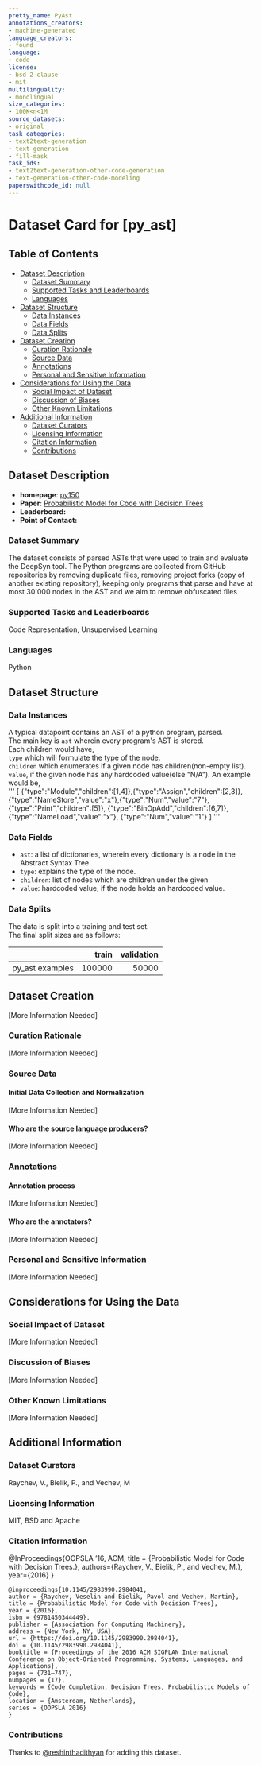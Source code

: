```yaml
---
pretty_name: PyAst
annotations_creators:
- machine-generated
language_creators:
- found
language:
- code
license:
- bsd-2-clause
- mit
multilinguality:
- monolingual
size_categories:
- 100K<n<1M
source_datasets:
- original
task_categories:
- text2text-generation
- text-generation
- fill-mask
task_ids:
- text2text-generation-other-code-generation
- text-generation-other-code-modeling
paperswithcode_id: null
---
```

# Dataset Card for [py_ast]

## Table of Contents
- [Dataset Description](#dataset-description)
  - [Dataset Summary](#dataset-summary)
  - [Supported Tasks and Leaderboards](#supported-tasks-and-leaderboards)
  - [Languages](#languages)
- [Dataset Structure](#dataset-structure)
  - [Data Instances](#data-instances)
  - [Data Fields](#data-fields)
  - [Data Splits](#data-splits)
- [Dataset Creation](#dataset-creation)
  - [Curation Rationale](#curation-rationale)
  - [Source Data](#source-data)
  - [Annotations](#annotations)
  - [Personal and Sensitive Information](#personal-and-sensitive-information)
- [Considerations for Using the Data](#considerations-for-using-the-data)
  - [Social Impact of Dataset](#social-impact-of-dataset)
  - [Discussion of Biases](#discussion-of-biases)
  - [Other Known Limitations](#other-known-limitations)
- [Additional Information](#additional-information)
  - [Dataset Curators](#dataset-curators)
  - [Licensing Information](#licensing-information)
  - [Citation Information](#citation-information)
  - [Contributions](#contributions)

## Dataset Description

- **homepage**: [py150](https://www.sri.inf.ethz.ch/py150) 
- **Paper**: [Probabilistic Model for Code with Decision Trees](https://www.semanticscholar.org/paper/Probabilistic-model-for-code-with-decision-trees-Raychev-Bielik/62e176977d439aac2e2d7eca834a7a99016dfcaf)
- **Leaderboard:**
- **Point of Contact:**

### Dataset Summary

The dataset consists of parsed ASTs that were used to train and evaluate the DeepSyn tool.
The Python programs are collected from GitHub repositories
by removing duplicate files, removing project forks (copy of another existing repository),
keeping only programs that parse and have at most 30'000 nodes in the AST and
we aim to remove obfuscated files

### Supported Tasks and Leaderboards

Code Representation, Unsupervised Learning
### Languages

Python
## Dataset Structure  

### Data Instances
A typical datapoint contains an AST of a python program, parsed.   
The main key is `ast` wherein every program's AST is stored.  
 Each children would have,  
`type` which will formulate the type of the node.   
 `children` which enumerates if a given node has children(non-empty list). 
 `value`, if the given node has any hardcoded value(else "N/A").
 An example would be,     
'''
[ {"type":"Module","children":[1,4]},{"type":"Assign","children":[2,3]},{"type":"NameStore","value":"x"},{"type":"Num","value":"7"},    {"type":"Print","children":[5]},      {"type":"BinOpAdd","children":[6,7]},        {"type":"NameLoad","value":"x"},        {"type":"Num","value":"1"} ]
'''
### Data Fields
- `ast`: a list of dictionaries, wherein every dictionary is a node in the Abstract Syntax Tree.
- `type`: explains the type of the node.
- `children`: list of nodes which are children under the given
- `value`: hardcoded value, if the node holds an hardcoded value.

### Data Splits

The data is split into a training and test set.   
The final split sizes are as follows:

|                  |   train |  validation |
|------------------|--------:|------------:|
| py_ast examples  |  100000 |       50000 |

## Dataset Creation
[More Information Needed]
### Curation Rationale

[More Information Needed]

### Source Data

#### Initial Data Collection and Normalization

[More Information Needed]

#### Who are the source language producers?

[More Information Needed]

### Annotations

#### Annotation process

[More Information Needed]

#### Who are the annotators?

[More Information Needed]

### Personal and Sensitive Information

[More Information Needed]

## Considerations for Using the Data

### Social Impact of Dataset

[More Information Needed]

### Discussion of Biases

[More Information Needed]

### Other Known Limitations

[More Information Needed]

## Additional Information

### Dataset Curators
Raychev, V., Bielik, P., and Vechev, M
### Licensing Information
MIT, BSD and Apache
### Citation Information
@InProceedings{OOPSLA ’16, ACM,
title = {Probabilistic Model for Code with Decision Trees.},
authors={Raychev, V., Bielik, P., and Vechev, M.},
year={2016}
}

```
@inproceedings{10.1145/2983990.2984041,
author = {Raychev, Veselin and Bielik, Pavol and Vechev, Martin},
title = {Probabilistic Model for Code with Decision Trees},
year = {2016},
isbn = {9781450344449},
publisher = {Association for Computing Machinery},
address = {New York, NY, USA},
url = {https://doi.org/10.1145/2983990.2984041},
doi = {10.1145/2983990.2984041},
booktitle = {Proceedings of the 2016 ACM SIGPLAN International Conference on Object-Oriented Programming, Systems, Languages, and Applications},
pages = {731–747},
numpages = {17},
keywords = {Code Completion, Decision Trees, Probabilistic Models of Code},
location = {Amsterdam, Netherlands},
series = {OOPSLA 2016}
}
```

### Contributions

Thanks to [@reshinthadithyan](https://github.com/reshinthadithyan) for adding this dataset.